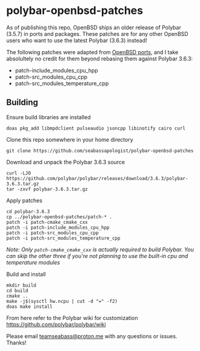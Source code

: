 # polybar-openbsd-patches

As of publishing this repo, OpenBSD ships an older release of Polybar (3.5.7) in ports and packages. These patches are for any other OpenBSD users who want to use the latest Polybar (3.6.3) instead!

The following patches were adapted from [OpenBSD ports](https://cvsweb.openbsd.org/cgi-bin/cvsweb/ports/x11/polybar/patches/), and I take absolultely no credit for them beyond rebasing them against Polybar 3.6.3:
* patch-include_modules_cpu_hpp
* patch-src_modules_cpu_cpp
* patch-src_modules_temperature_cpp

## Building

Ensure build libraries are installed

```
doas pkg_add libmpdclient pulseaudio jsoncpp libinotify cairo curl
```

Clone this repo somewhere in your home directory

```
git clone https://github.com/seabassapologist/polybar-openbsd-patches
```

Download and unpack the Polybar 3.6.3 source

```
curl -LJO https://github.com/polybar/polybar/releases/download/3.6.3/polybar-3.6.3.tar.gz
tar -zxvf polybar-3.6.3.tar.gz
```

Apply patches

```
cd polybar-3.6.3
cp ../polybar-openbsd-patches/patch-* .
patch -i patch-cmake_cmake_cxx
patch -i patch-include_modules_cpu_hpp
patch -i patch-src_modules_cpu_cpp
patch -i patch-src_modules_temperature_cpp
```
_Note: Only `patch-cmake_cmake_cxx` is actually required to build Polybar. You can skip the other three if you're not planning to use the built-in cpu and temperature modules_

Build and install

```
mkdir build
cd build
cmake ..
make -j$(sysctl hw.ncpu | cut -d "=" -f2)
doas make install
```

From here refer to the Polybar wiki for customization https://github.com/polybar/polybar/wiki

Please email teamseabass@proton.me with any questions or issues. Thanks!
